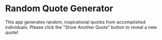 # Random Quote Generator

This app generates random, inspirational quotes from accomplished individuals.
Please click the "Show Another Quote" button to reveal a new quote!

